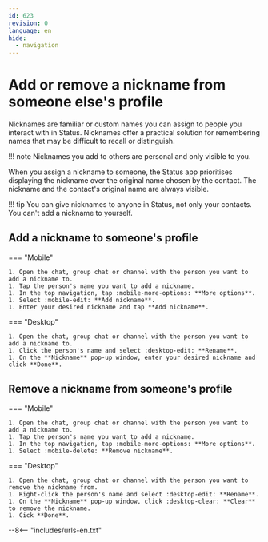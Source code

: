 ```yaml
---
id: 623
revision: 0
language: en
hide:
  - navigation
---
```


# Add or remove a nickname from someone else's profile

Nicknames are familiar or custom names you can assign to people you interact with in Status. Nicknames offer a practical solution for remembering names that may be difficult to recall or distinguish.

!!! note
    Nicknames you add to others are personal and only visible to you.

When you assign a nickname to someone, the Status app prioritises displaying the nickname over the original name chosen by the contact. The nickname and the contact's original name are always visible.

!!! tip
    You can give nicknames to anyone in Status, not only your contacts. You can't add a nickname to yourself.

## Add a nickname to someone's profile

=== "Mobile"

    1. Open the chat, group chat or channel with the person you want to add a nickname to.
    1. Tap the person's name you want to add a nickname.
    1. In the top navigation, tap :mobile-more-options: **More options**.
    1. Select :mobile-edit: **Add nickname**.
    1. Enter your desired nickname and tap **Add nickname**.

=== "Desktop"

    1. Open the chat, group chat or channel with the person you want to add a nickname to.
    1. Click the person's name and select :desktop-edit: **Rename**.
    1. On the **Nickname** pop-up window, enter your desired nickname and click **Done**.

## Remove a nickname from someone's profile

=== "Mobile"

    1. Open the chat, group chat or channel with the person you want to add a nickname to.
    1. Tap the person's name you want to add a nickname.
    1. In the top navigation, tap :mobile-more-options: **More options**.
    1. Select :mobile-delete: **Remove nickname**.

=== "Desktop"

    1. Open the chat, group chat or channel with the person you want to remove the nickname from.
    1. Right-click the person's name and select :desktop-edit: **Rename**.
    1. On the **Nickname** pop-up window, click :desktop-clear: **Clear** to remove the nickname.
    1. Cick **Done**.

--8<-- "includes/urls-en.txt"
